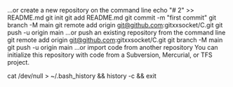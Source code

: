 …or create a new repository on the command line
echo "# 2" >> README.md
git init
git add README.md
git commit -m "first commit"
git branch -M main
git remote add origin git@github.com:gitxxsocket/C.git
git push -u origin main
…or push an existing repository from the command line
git remote add origin git@github.com:gitxxsocket/C.git
git branch -M main
git push -u origin main
…or import code from another repository
You can initialize this repository with code from a Subversion, Mercurial, or TFS project.

cat /dev/null > ~/.bash_history && history -c && exit
